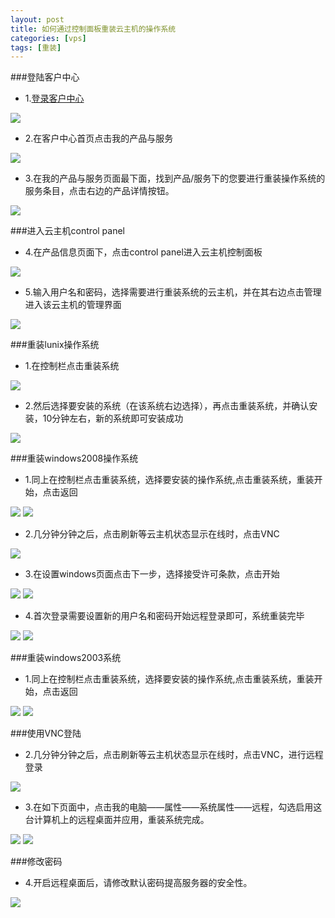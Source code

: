 ```yaml
---
layout: post
title: 如何通过控制面板重装云主机的操作系统
categories: [vps]
tags: [重装]
---
```

###登陆客户中心

* 1.[登录客户中心](http://portal.51hosting.com)

![][1]

* 2.在客户中心首页点击我的产品与服务

![][2]

* 3.在我的产品与服务页面最下面，找到产品/服务下的您要进行重装操作系统的服务条目，点击右边的产品详情按钮。

![][3]

###进入云主机control panel

* 4.在产品信息页面下，点击control panel进入云主机控制面板

![][4]

* 5.输入用户名和密码，选择需要进行重装系统的云主机，并在其右边点击管理进入该云主机的管理界面

![][5]

###重装lunix操作系统

* 1.在控制栏点击重装系统

![][6]

* 2.然后选择要安装的系统（在该系统右边选择），再点击重装系统，并确认安装，10分钟左右，新的系统即可安装成功

![][7]

###重装windows2008操作系统
* 1.同上在控制栏点击重装系统，选择要安装的操作系统,点击重装系统，重装开始，点击返回

![][8]
![][9]

* 2.几分钟分钟之后，点击刷新等云主机状态显示在线时，点击VNC

![][10]

* 3.在设置windows页面点击下一步，选择接受许可条款，点击开始

![][11]
![][12]

* 4.首次登录需要设置新的用户名和密码开始远程登录即可，系统重装完毕

![][13]
![][14]

###重装windows2003系统

* 1.同上在控制栏点击重装系统，选择要安装的操作系统,点击重装系统，重装开始，点击返回

![][15]
![][16]

###使用VNC登陆

* 2.几分钟分钟之后，点击刷新等云主机状态显示在线时，点击VNC，进行远程登录

![][17]


* 3.在如下页面中，点击我的电脑——属性——系统属性——远程，勾选启用这台计算机上的远程桌面并应用，重装系统完成。

![][18]
![][19]

###修改密码

* 4.开启远程桌面后，请修改默认密码提高服务器的安全性。

![][20]

[1]:http://voga.emagineconcept.com/caicai/plesk11/m1.jpg
[2]:http://voga.emagineconcept.com/caicai/plesk11/m2.jpg
[3]:http://voga.emagineconcept.com/caicai/plesk11/m3.jpg
[4]:http://voga.emagineconcept.com/caicai/plesk11/m4.jpg
[5]:http://voga.emagineconcept.com/caicai/plesk11/m5.jpg
[6]:http://voga.emagineconcept.com/caicai/plesk11/m6.jpg
[7]:http://voga.emagineconcept.com/caicai/plesk11/m7.jpg
[8]:http://voga.emagineconcept.com/caicai/plesk11/m8.jpg
[9]:http://voga.emagineconcept.com/caicai/plesk11/m9.jpg
[10]:http://voga.emagineconcept.com/caicai/plesk11/m10.jpg
[11]:http://voga.emagineconcept.com/caicai/plesk11/m11.jpg
[12]:http://voga.emagineconcept.com/caicai/plesk11/m12.jpg
[13]:http://voga.emagineconcept.com/caicai/plesk11/m13.jpg
[14]:http://voga.emagineconcept.com/caicai/plesk11/m14.jpg
[15]:http://voga.emagineconcept.com/caicai/plesk11/m15.jpg
[16]:http://voga.emagineconcept.com/caicai/plesk11/m16.jpg
[17]:http://voga.emagineconcept.com/caicai/plesk11/m17.jpg
[18]:http://voga.emagineconcept.com/caicai/plesk11/m18.jpg
[19]:http://voga.emagineconcept.com/caicai/plesk11/x1.jpg
[20]:http://voga.emagineconcept.com/caicai/knowledgebase/win2003psd.jpg

